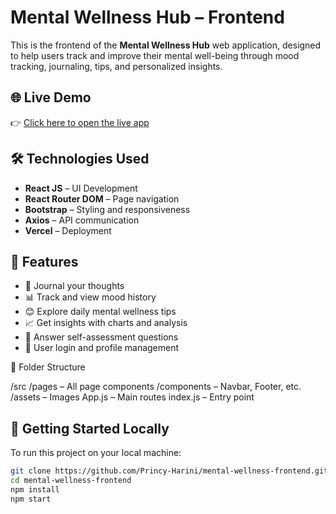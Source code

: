 # Mental Wellness Hub – Frontend

This is the frontend of the **Mental Wellness Hub** web application, designed to help users track and improve their mental well-being through mood tracking, journaling, tips, and personalized insights.

## 🌐 Live Demo

👉 [Click here to open the live app](https://mental-wellness-frontend-sj5l.vercel.app)

## 🛠️ Technologies Used

- **React JS** – UI Development
- **React Router DOM** – Page navigation
- **Bootstrap** – Styling and responsiveness
- **Axios** – API communication
- **Vercel** – Deployment

## 🧠 Features

- 📝 Journal your thoughts
- 📊 Track and view mood history
- 😊 Explore daily mental wellness tips
- 📈 Get insights with charts and analysis
- 🧪 Answer self-assessment questions
- 🔐 User login and profile management


📁 Folder Structure

/src
/pages – All page components
/components – Navbar, Footer, etc.
/assets – Images
App.js – Main routes
index.js – Entry point

## 🚀 Getting Started Locally

To run this project on your local machine:

```bash
git clone https://github.com/Princy-Harini/mental-wellness-frontend.git
cd mental-wellness-frontend
npm install
npm start
